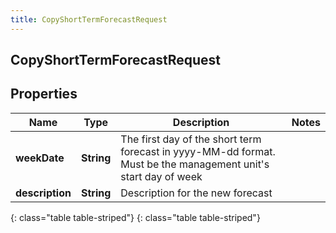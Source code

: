 ```yaml
---
title: CopyShortTermForecastRequest
---
```

## CopyShortTermForecastRequest


## Properties

| Name | Type | Description | Notes |
| ------------ | ------------- | ------------- | ------------- |
| **weekDate** | **String** | The first day of the short term forecast in yyyy-MM-dd format.  Must be the management unit&#39;s start day of week |  |
| **description** | **String** | Description for the new forecast |  |
{: class="table table-striped"}
{: class="table table-striped"}


